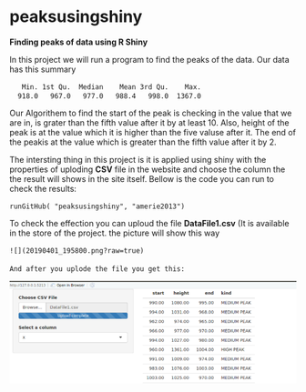 # peaksusingshiny

**Finding peaks of data using R Shiny**

In this project we will run a program to find the peaks of the data. Our data has this summary
```
   Min. 1st Qu.  Median    Mean 3rd Qu.    Max. 
  918.0   967.0   977.0   988.4   998.0  1367.0
  ```
  Our Algorithem to find the start of the peak is checking in the value that we are in, 
  is grater than the fifth value after it by at least 10. Also, height of the peak is 
  at the value which it is higher than the five valuse after it. The end of the peakis 
  at the value which is greater than the fifth value after it by 2.
  
  The intersting thing in this project is it is applied using shiny with the properties 
  of uploding **CSV** file in the website and choose the column the the result will shows in the site itself.
  Bellow is the code you can run to check the results:
  
  ```
  runGitHub( "peaksusingshiny", "amerie2013")
  ```
  
  To check the effection you can uploud the file **DataFile1.csv** (It is available in the store of the project.
   the picture will show this way
   
    ![](20190401_195800.png?raw=true)
    
    And after you uplode the file you get this:
    
    
 ![](20190401_195801.png?raw=true)
